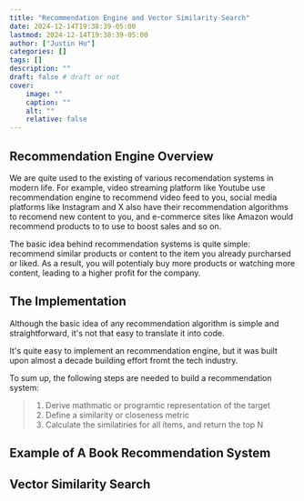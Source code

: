 ```yaml
---
title: "Recommendation Engine and Vector Similarity Search"
date: 2024-12-14T19:38:39-05:00
lastmod: 2024-12-14T19:38:39-05:00
author: ["Justin Hu"]
categories: []
tags: []
description: ""
draft: false # draft or not
cover:
    image: ""
    caption: ""
    alt: ""
    relative: false
---
```


## Recommendation Engine Overview

We are quite used to the existing of various recomendation systems in modern life.  For example, video streaming platform like Youtube use recommendation engine to recommend video feed to you,  social media platforms like Instagram and X also have their recommendation algorithms to recomend new content to you,  and e-commerce sites like Amazon would recommend products to to use to boost sales and so on.

The basic idea behind recommendation systems is quite simple:  recommend similar products or content to the item you already purcharsed or liked.  As a result,  you will potentialy buy more products or watching more content,  leading to a higher profit for the company.

## The Implementation

Although the basic idea of any recommendation algorithm is simple and straightforward, it's not that easy to translate it into code.

It's quite easy to implement an recommendation engine,  but it was built upon almost a decade building effort fromt the tech industry.

To sum up, the following steps are needed to build a recommendation system:
>
>1. Derive mathmatic or programtic representation of the target
>2. Define a similarity or closeness metric
>3. Calculate the similatiries for all items, and return the top N

## Example of A Book Recommendation System






## Vector Similarity Search


